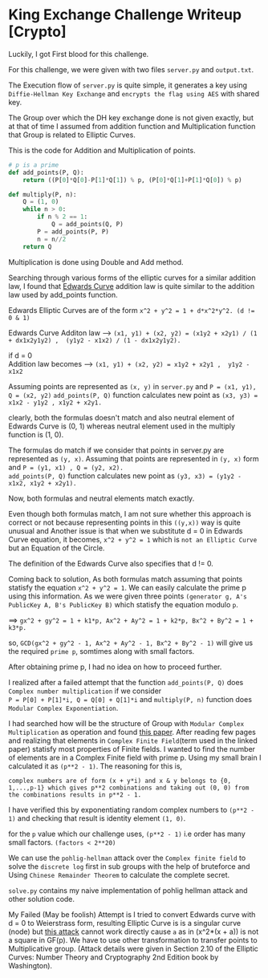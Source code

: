 
<h1> King Exchange Challenge Writeup [Crypto] </h1>

Luckily, I got First blood for this challenge.

For this challenge, we were given with two files `server.py` and `output.txt`.

The Execution flow of `server.py` is quite simple, it generates a key using `Diffie-Hellman Key Exchange` and `encrypts
the flag using AES` with shared key.

The Group over which the DH key exchange done is not given exactly, but at that of time I assumed from addition function
and Multiplication function that Group is related to Elliptic Curves.

This is the code for Addition and Multiplication of points.

```python
# p is a prime
def add_points(P, Q):
    return ((P[0]*Q[0]-P[1]*Q[1]) % p, (P[0]*Q[1]+P[1]*Q[0]) % p)

def multiply(P, n):
    Q = (1, 0)
    while n > 0:
        if n % 2 == 1:
            Q = add_points(Q, P)
        P = add_points(P, P)
        n = n//2
    return Q
```

Multiplication is done using Double and Add method.

Searching through various forms of the elliptic curves for a similar addition law, I found that [Edwards Curve](https://en.wikipedia.org/wiki/Edwards_curve) addition law is 
quite similar to the addition law used by add_points function.

Edwards Elliptic Curves are of the form `x^2 + y^2 = 1 + d*x^2*y^2. (d != 0 & 1)`

Edwards Curve Additon law --> `(x1, y1) + (x2, y2) = (x1y2 + x2y1) / (1 + dx1x2y1y2) ,  (y1y2 - x1x2) / (1 - dx1x2y1y2).`

if d = 0 <br>
    Addition law becomes  --> `(x1, y1) + (x2, y2) = x1y2 + x2y1 ,  y1y2 - x1x2 `
  
Assuming points are represented as `(x, y)` in `server.py` and `P = (x1, y1), Q = (x2, y2)`
`add_points(P, Q)` function calculates new point as `(x3, y3) = x1x2 - y1y2 , x1y2 + x2y1.`

clearly, both the formulas doesn't match and also neutral element of Edwards Curve is (0, 1) whereas neutral element used 
in the multiply function is (1, 0). 

The formulas do match  if we consider that points in server.py are represented as `(y, x)`. 
Assuming that points are represented in `(y, x)` form and `P = (y1, x1) , Q = (y2, x2).` <br>
`add_points(P, Q)` function calculates new point as `(y3, x3) = (y1y2 - x1x2, x1y2 + x2y1).`

Now, both formulas and neutral elements match exactly.

Even though both formulas match, I am not sure whether this approach is correct or not because representing points in this `((y,x))` way
is quite unusual and Another issue is that when we substitute d = 0 in Edwards Curve equation, it becomes, `x^2 + y^2 = 1` which is `not an Elliptic Curve` but an Equation of the Circle.

The definition of the Edwards Curve also specifies that d != 0.

Coming back to solution, As both formulas match assuming that points statisfy the equation `x^2 + y^2 = 1`. 
We can easily calculate the prime p using this information.
As we were given three points `(generator g, A's PublicKey A, B's PublicKey B)` which statisfy the equation modulo `p`.

==> `gx^2 + gy^2 = 1 + k1*p, Ax^2 + Ay^2 = 1 + k2*p, Bx^2 + By^2 = 1 + k3*p.`

so, `GCD(gx^2 + gy^2 - 1, Ax^2 + Ay^2 - 1, Bx^2 + By^2 - 1)` will give us the required `prime p`, somtimes along with small factors.

After obtaining prime p, I had no idea on how to proceed further.

I realized after a failed attempt that the function `add_points(P, Q)` does `Complex number multiplication` if we consider <br>
`P = P[0] + P[1]*i, Q = Q[0] + Q[1]*i` and `multiply(P, n)` function does `Modular Complex Exponentiation`.

I had searched how will be the structure of Group with `Modular Complex Multiplication` as operation and found [this paper](https://www.researchgate.net/publication/319731501_COMPLEX_PUBLIC_KEY_CRYPTOSYSTEMS).
After reading few pages and realizing that elements in `Complex Finite Field`(term used in the linked paper) statisfy most properties of Finite fields.
I wanted to find the number of elements are in a Complex Finite field with prime p. Using my small brain I calculated it
as `(p**2 - 1)`. The reasoning for this is,

`complex numbers are of form (x + y*i) and x & y belongs to {0, 1,...,p-1} which gives p**2 combinations and taking out (0, 0)
from the combinations results in p**2 - 1.`

I have verified this by exponentiating random complex numbers to `(p**2 - 1)` and checking that result is identity element `(1, 0)`.

for the `p` value which our challenge uses, `(p**2 - 1)` i.e order has many small factors. `(factors < 2**20)`

We can use the `pohlig-hellman` attack over the `Complex finite field` to solve the `discrete log` first in sub groups with the help of bruteforce and Using
`Chinese Remainder Theorem` to calculate the complete secret.

`solve.py` contains my naive implementation of pohlig hellman attack and other solution code.

My Failed (May be foolish) Attempt is I tried to convert Edwards curve with d = 0 to Weierstrass form, resulting Elliptic Curve is
is a singular curve (node)  but [this attack](https://crypto.stackexchange.com/questions/61302/how-to-solve-this-ecdlp/61434) cannot work directly cause `a` 
as in (x^2*(x + a)) is not a square in GF(p). We have to use other transformation to transfer points to Multiplicative group. 
(Attack details were given in Section 2.10 of the Elliptic Curves: Number Theory and Cryptography 2nd Edition book by Washington).




